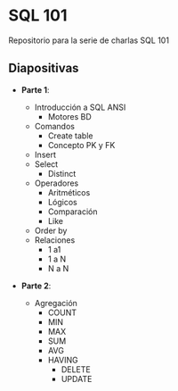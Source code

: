 # SQL 101
Repositorio para la serie de charlas SQL 101

## Diapositivas
- **Parte 1**:
  - Introducción a SQL ANSI
    - Motores BD
  - Comandos
    - Create table
    - Concepto PK y FK
  - Insert
  - Select
    - Distinct
  - Operadores
    - Aritméticos
    - Lógicos
    - Comparación
    - Like
  - Order by
  - Relaciones
    - 1 a1 
    - 1 a N
    - N a N

- **Parte 2**:
  - Agregación
    - COUNT
    - MIN
    - MAX
    - SUM
    - AVG
    - HAVING
      - DELETE
      - UPDATE
